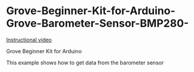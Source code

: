 # Grove-Beginner-Kit-for-Arduino-Grove-Barometer-Sensor-BMP280-

[Instructional video](https://youtu.be/woxra7cNaiU)

Grove Beginner Kit for Arduino

This example shows how to get data from the barometer sensor
